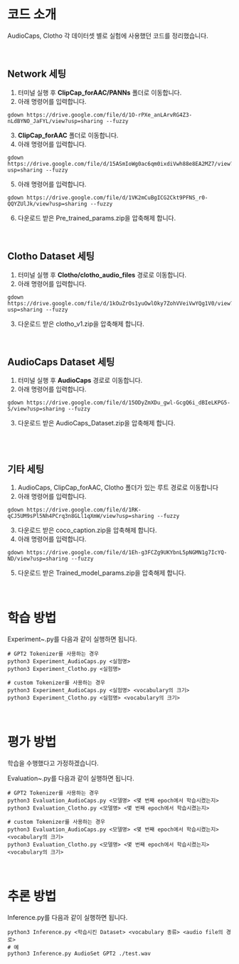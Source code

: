 # 코드 소개

AudioCaps, Clotho 각 데이터셋 별로 실험에 사용했던 코드를 정리했습니다. 

<br>

## Network 세팅 

1. 터미널 실행 후 **ClipCap_forAAC/PANNs** 폴더로 이동합니다.
2. 아래 명령어를 입력합니다.
   
```
gdown https://drive.google.com/file/d/1O-rPXe_anLArvRG4Z3-nLdBYNO_JaFYL/view?usp=sharing --fuzzy

```

3. **ClipCap_forAAC** 폴더로 이동합니다.
4. 아래 명령어를 입력합니다.
```
gdown https://drive.google.com/file/d/15ASmIoWg0ac6qm0ixdiVwh88e8EA2MZ7/view?usp=sharing --fuzzy

```

5. 아래 명령어를 입력합니다.
```
gdown https://drive.google.com/file/d/1VK2mCuBgICG2Ckt9PFNS_r0-QQYZUlJk/view?usp=sharing --fuzzy

```
6. 다운로드 받은 Pre_trained_params.zip을 압축해제 합니다.

<br>

## Clotho Dataset 세팅

1. 터미널 실행 후 **Clotho/clotho_audio_files** 경로로 이동합니다.
2. 아래 명령어를 입력합니다.
```
gdown https://drive.google.com/file/d/1kOuZrOs1yuOwlOky7ZohVVeiVwYQg1V0/view?usp=sharing --fuzzy
```
3. 다운로드 받은 clotho_v1.zip을 압축해제 합니다.

<br>

## AudioCaps Dataset 세팅

1. 터미널 실행 후 **AudioCaps** 경로로 이동합니다.
2. 아래 명령어를 입력합니다.

```
gdown https://drive.google.com/file/d/15ODyZmXDu_gwl-GcgQ6i_dBIeLKPG5-S/view?usp=sharing --fuzzy
```
3. 다운로드 받은 AudioCaps_Dataset.zip을 압축해제 합니다.

<br>
<br>

## 기타 세팅

1. AudioCaps, ClipCap_forAAC, Clotho 폴더가 있는 루트 경로로 이동합니다
2. 아래 명령어를 입력합니다.
```
gdown https://drive.google.com/file/d/1RK-qCJ5UM9sPl5Nh4PCrq3n8GLl1qXmW/view?usp=sharing --fuzzy
```
3. 다운로드 받은 coco_caption.zip을 압축해제 합니다.
4. 아래 명령어를 입력합니다. 
```
gdown https://drive.google.com/file/d/1Eh-g3FCZg9UKYbnL5pNGMN1g7IcYQ-ND/view?usp=sharing --fuzzy
```
5. 다운로드 받은 Trained_model_params.zip을 압축해제 합니다.


<br>

# 학습 방법 

Experiment~.py를 다음과 같이 실행하면 됩니다. 
```
# GPT2 Tokenizer를 사용하는 경우
python3 Experiment_AudioCaps.py <실험명>
python3 Experiment_Clotho.py <실험명>

# custom Tokenizer를 사용하는 경우
python3 Experiment_AudioCaps.py <실험명> <vocabulary의 크기>
python3 Experiment_Clotho.py <실험명> <vocabulary의 크기>
```

<br>

# 평가 방법

학습을 수행했다고 가정하겠습니다. 

Evaluation~.py를 다음과 같이 실행하면 됩니다. 
```
# GPT2 Tokenizer를 사용하는 경우
python3 Evaluation_AudioCaps.py <모델명> <몇 번째 epoch에서 학습시켰는지>
python3 Evaluation_Clotho.py <모델명> <몇 번째 epoch에서 학습시켰는지>

# custom Tokenizer를 사용하는 경우
python3 Evaluation_AudioCaps.py <모델명> <몇 번째 epoch에서 학습시켰는지> <vocabulary의 크기>
python3 Evaluation_Clotho.py <모델명> <몇 번째 epoch에서 학습시켰는지> <vocabulary의 크기>
```

<br>

# 추론 방법

Inference.py를 다음과 같이 실행하면 됩니다. 
```
python3 Inference.py <학습시킨 Dataset> <vocabulary 종류> <audio file의 경로>
# 예
python3 Inference.py AudioSet GPT2 ./test.wav

```
